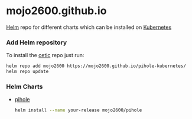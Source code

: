 # mojo2600.github.io

[Helm](https://helm.sh) repo for different charts which can be installed on [Kubernetes](https://kubernetes.io)

### Add Helm repository

To install the [cetic](https://cetic.be) repo just run:

```bash
helm repo add mojo2600 https://mojo2600.github.io/pihole-kubernetes/
helm repo update
```

### Helm Charts

* [pihole](https://mojo2600.github.io/pihole-kubernetes)

  ```bash
  helm install --name your-release mojo2600/pihole
  ```